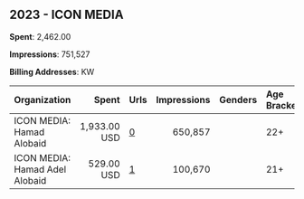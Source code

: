 ## 2023 - ICON MEDIA 
**Spent**: 2,462.00

**Impressions**: 751,527

**Billing Addresses**: KW

|Organization|Spent|Urls|Impressions|Genders|Age Brackets|Country Codes|
|:---|---:|:---|---:|:---|:---|:---|
|ICON MEDIA: Hamad Alobaid|1,933.00 USD|[0](https://www.snap.com/political-ads/asset/4bca6dab5b4ba3eec2304cb7a2a2a940389e948643a7e94f9fc261ce03c1f5e6?mediaType=jpeg)|650,857||22+|kuwait|
|ICON MEDIA: Hamad Adel  Alobaid|529.00 USD|[1](https://www.snap.com/political-ads/asset/79aa6865bfcfc6262a6c0b82ee750cae89dc279b1e89b654168121e5c6552342?mediaType=mp4)|100,670||21+|kuwait|
